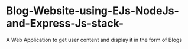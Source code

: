 # Blog-Website-using-EJs-NodeJs-and-Express-Js-stack-

A Web Application to get user content and display it in the form of Blogs
